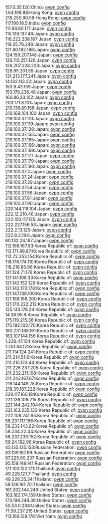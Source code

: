 157.0.35.130:China: [ovpn config](vpn/157_0_35_130.ovpn)  
1.64.108.88:Hong Kong: [ovpn config](vpn/1_64_108_88.ovpn)  
218.250.90.58:Hong Kong: [ovpn config](vpn/218_250_90_58.ovpn)  
117.199.18.5:India: [ovpn config](vpn/117_199_18_5.ovpn)  
111.90.60.171:Japan: [ovpn config](vpn/111_90_60_171.ovpn)  
115.126.137.48:Japan: [ovpn config](vpn/115_126_137_48.ovpn)  
116.222.238.167:Japan: [ovpn config](vpn/116_222_238_167.ovpn)  
119.25.76.246:Japan: [ovpn config](vpn/119_25_76_246.ovpn)  
121.80.182.186:Japan: [ovpn config](vpn/121_80_182_186.ovpn)  
124.159.207.148:Japan: [ovpn config](vpn/124_159_207_148.ovpn)  
126.110.251.126:Japan: [ovpn config](vpn/126_110_251_126.ovpn)  
126.207.228.223:Japan: [ovpn config](vpn/126_207_228_223.ovpn)  
126.95.201.59:Japan: [ovpn config](vpn/126_95_201_59.ovpn)  
131.213.177.241:Japan: [ovpn config](vpn/131_213_177_241.ovpn)  
14.132.113.22:Japan: [ovpn config](vpn/14_132_113_22.ovpn)  
150.9.43.159:Japan: [ovpn config](vpn/150_9_43_159.ovpn)  
153.178.236.48:Japan: [ovpn config](vpn/153_178_236_48.ovpn)  
160.86.33.102:Japan: [ovpn config](vpn/160_86_33_102.ovpn)  
203.171.8.101:Japan: [ovpn config](vpn/203_171_8_101.ovpn)  
210.136.89.158:Japan: [ovpn config](vpn/210_136_89_158.ovpn)  
210.169.104.100:Japan: [ovpn config](vpn/210_169_104_100.ovpn)  
219.100.37.110:Japan: [ovpn config](vpn/219_100_37_110.ovpn)  
219.100.37.119:Japan: [ovpn config](vpn/219_100_37_119.ovpn)  
219.100.37.126:Japan: [ovpn config](vpn/219_100_37_126.ovpn)  
219.100.37.155:Japan: [ovpn config](vpn/219_100_37_155.ovpn)  
219.100.37.165:Japan: [ovpn config](vpn/219_100_37_165.ovpn)  
219.100.37.166:Japan: [ovpn config](vpn/219_100_37_166.ovpn)  
219.100.37.169:Japan: [ovpn config](vpn/219_100_37_169.ovpn)  
219.100.37.177:Japan: [ovpn config](vpn/219_100_37_177.ovpn)  
219.100.37.179:Japan: [ovpn config](vpn/219_100_37_179.ovpn)  
219.100.37.190:Japan: [ovpn config](vpn/219_100_37_190.ovpn)  
219.100.37.2:Japan: [ovpn config](vpn/219_100_37_2.ovpn)  
219.100.37.24:Japan: [ovpn config](vpn/219_100_37_24.ovpn)  
219.100.37.29:Japan: [ovpn config](vpn/219_100_37_29.ovpn)  
219.100.37.54:Japan: [ovpn config](vpn/219_100_37_54.ovpn)  
219.100.37.56:Japan: [ovpn config](vpn/219_100_37_56.ovpn)  
219.100.37.81:Japan: [ovpn config](vpn/219_100_37_81.ovpn)  
219.100.37.90:Japan: [ovpn config](vpn/219_100_37_90.ovpn)  
220.144.118.104:Japan: [ovpn config](vpn/220_144_118_104.ovpn)  
222.12.210.46:Japan: [ovpn config](vpn/222_12_210_46.ovpn)  
222.150.117.135:Japan: [ovpn config](vpn/222_150_117_135.ovpn)  
222.227.156.53:Japan: [ovpn config](vpn/222_227_156_53.ovpn)  
222.2.13.125:Japan: [ovpn config](vpn/222_2_13_125.ovpn)  
222.8.2.194:Japan: [ovpn config](vpn/222_8_2_194.ovpn)  
60.132.24.167:Japan: [ovpn config](vpn/60_132_24_167.ovpn)  
112.168.167.93:Korea Republic of: [ovpn config](vpn/112_168_167_93.ovpn)  
112.171.88.87:Korea Republic of: [ovpn config](vpn/112_171_88_87.ovpn)  
112.72.253.154:Korea Republic of: [ovpn config](vpn/112_72_253_154.ovpn)  
118.176.174.110:Korea Republic of: [ovpn config](vpn/118_176_174_110.ovpn)  
118.218.85.96:Korea Republic of: [ovpn config](vpn/118_218_85_96.ovpn)  
121.124.71.176:Korea Republic of: [ovpn config](vpn/121_124_71_176.ovpn)  
121.141.108.33:Korea Republic of: [ovpn config](vpn/121_141_108_33.ovpn)  
121.142.152.129:Korea Republic of: [ovpn config](vpn/121_142_152_129.ovpn)  
121.142.170.178:Korea Republic of: [ovpn config](vpn/121_142_170_178.ovpn)  
121.147.138.100:Korea Republic of: [ovpn config](vpn/121_147_138_100.ovpn)  
121.168.188.200:Korea Republic of: [ovpn config](vpn/121_168_188_200.ovpn)  
121.170.222.212:Korea Republic of: [ovpn config](vpn/121_170_222_212.ovpn)  
125.133.176.24:Korea Republic of: [ovpn config](vpn/125_133_176_24.ovpn)  
14.36.95.8:Korea Republic of: [ovpn config](vpn/14_36_95_8.ovpn)  
175.119.215.38:Korea Republic of: [ovpn config](vpn/175_119_215_38.ovpn)  
175.192.103.170:Korea Republic of: [ovpn config](vpn/175_192_103_170.ovpn)  
180.231.188.191:Korea Republic of: [ovpn config](vpn/180_231_188_191.ovpn)  
183.107.144.156:Korea Republic of: [ovpn config](vpn/183_107_144_156.ovpn)  
1.236.47.104:Korea Republic of: [ovpn config](vpn/1_236_47_104.ovpn)  
1.251.84.12:Korea Republic of: [ovpn config](vpn/1_251_84_12.ovpn)  
211.114.124.241:Korea Republic of: [ovpn config](vpn/211_114_124_241.ovpn)  
211.214.51.6:Korea Republic of: [ovpn config](vpn/211_214_51_6.ovpn)  
211.215.123.44:Korea Republic of: [ovpn config](vpn/211_215_123_44.ovpn)  
211.226.237.205:Korea Republic of: [ovpn config](vpn/211_226_237_205.ovpn)  
211.232.211.198:Korea Republic of: [ovpn config](vpn/211_232_211_198.ovpn)  
211.243.167.67:Korea Republic of: [ovpn config](vpn/211_243_167_67.ovpn)  
218.144.149.78:Korea Republic of: [ovpn config](vpn/218_144_149_78.ovpn)  
218.39.187.222:Korea Republic of: [ovpn config](vpn/218_39_187_222.ovpn)  
220.117.160.18:Korea Republic of: [ovpn config](vpn/220_117_160_18.ovpn)  
221.138.106.215:Korea Republic of: [ovpn config](vpn/221_138_106_215.ovpn)  
221.144.242.104:Korea Republic of: [ovpn config](vpn/221_144_242_104.ovpn)  
221.163.235.130:Korea Republic of: [ovpn config](vpn/221_163_235_130.ovpn)  
222.108.241.95:Korea Republic of: [ovpn config](vpn/222_108_241_95.ovpn)  
58.231.117.156:Korea Republic of: [ovpn config](vpn/58_231_117_156.ovpn)  
58.233.143.62:Korea Republic of: [ovpn config](vpn/58_233_143_62.ovpn)  
58.234.22.44:Korea Republic of: [ovpn config](vpn/58_234_22_44.ovpn)  
58.237.230.152:Korea Republic of: [ovpn config](vpn/58_237_230_152.ovpn)  
59.24.182.96:Korea Republic of: [ovpn config](vpn/59_24_182_96.ovpn)  
45.135.135.153:Russian Federation: [ovpn config](vpn/45_135_135_153.ovpn)  
83.139.167.69:Russian Federation: [ovpn config](vpn/83_139_167_69.ovpn)  
87.225.90.237:Russian Federation: [ovpn config](vpn/87_225_90_237.ovpn)  
95.159.149.141:Russian Federation: [ovpn config](vpn/95_159_149_141.ovpn)  
171.100.122.171:Thailand: [ovpn config](vpn/171_100_122_171.ovpn)  
49.228.121.7:Thailand: [ovpn config](vpn/49_228_121_7.ovpn)  
49.228.35.34:Thailand: [ovpn config](vpn/49_228_35_34.ovpn)  
58.136.161.70:Thailand: [ovpn config](vpn/58_136_161_70.ovpn)  
161.202.144.249:United States: [ovpn config](vpn/161_202_144_249.ovpn)  
163.182.174.159:United States: [ovpn config](vpn/163_182_174_159.ovpn)  
173.198.248.39:United States: [ovpn config](vpn/173_198_248_39.ovpn)  
50.53.0.208:United States: [ovpn config](vpn/50_53_0_208.ovpn)  
71.59.237.215:United States: [ovpn config](vpn/71_59_237_215.ovpn)  
113.166.128.178:Viet Nam: [ovpn config](vpn/113_166_128_178.ovpn)  
